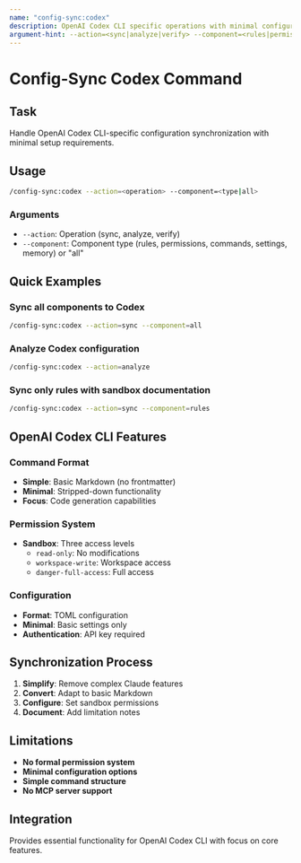 ```yaml
---
name: "config-sync:codex"
description: OpenAI Codex CLI specific operations with minimal configuration
argument-hint: --action=<sync|analyze|verify> --component=<rules|permissions|commands|settings|memory|all>
---
```


# Config-Sync Codex Command

## Task
Handle OpenAI Codex CLI-specific configuration synchronization with minimal setup requirements.

## Usage
```bash
/config-sync:codex --action=<operation> --component=<type|all>
```

### Arguments
- `--action`: Operation (sync, analyze, verify)
- `--component`: Component type (rules, permissions, commands, settings, memory) or "all"

## Quick Examples

### Sync all components to Codex
```bash
/config-sync:codex --action=sync --component=all
```

### Analyze Codex configuration
```bash
/config-sync:codex --action=analyze
```

### Sync only rules with sandbox documentation
```bash
/config-sync:codex --action=sync --component=rules
```

## OpenAI Codex CLI Features

### Command Format
- **Simple**: Basic Markdown (no frontmatter)
- **Minimal**: Stripped-down functionality
- **Focus**: Code generation capabilities

### Permission System
- **Sandbox**: Three access levels
  - `read-only`: No modifications
  - `workspace-write`: Workspace access
  - `danger-full-access`: Full access

### Configuration
- **Format**: TOML configuration
- **Minimal**: Basic settings only
- **Authentication**: API key required

## Synchronization Process

1. **Simplify**: Remove complex Claude features
2. **Convert**: Adapt to basic Markdown
3. **Configure**: Set sandbox permissions
4. **Document**: Add limitation notes

## Limitations

- **No formal permission system**
- **Minimal configuration options**
- **Simple command structure**
- **No MCP server support**

## Integration

Provides essential functionality for OpenAI Codex CLI with focus on core features.